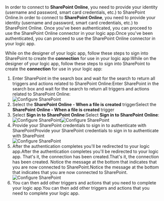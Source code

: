 

<span data-ttu-id="83835-101">In order to connect to **SharePoint Online**, you need to provide your identity (username and password, smart card credentials, etc.) to SharePoint Online.</span><span class="sxs-lookup"><span data-stu-id="83835-101">In order to connect to **SharePoint Online**, you need to provide your identity (username and password, smart card credentials, etc.) to SharePoint Online.</span></span> <span data-ttu-id="83835-102">Once you've been authenticated, you can proceed to use the SharePoint Online connector  in your logic app.</span><span class="sxs-lookup"><span data-stu-id="83835-102">Once you've been authenticated, you can proceed to use the SharePoint Online connector  in your logic app.</span></span> 

<span data-ttu-id="83835-103">While on the designer of your logic app, follow these steps to sign into SharePoint to create the **connection** for use in your logic app:</span><span class="sxs-lookup"><span data-stu-id="83835-103">While on the designer of your logic app, follow these steps to sign into SharePoint to create the **connection** for use in your logic app:</span></span>

1. <span data-ttu-id="83835-104">Enter SharePoint in the search box and wait for the search to return all triggers and actions related to SharePoint Online:</span><span class="sxs-lookup"><span data-stu-id="83835-104">Enter SharePoint in the search box and wait for the search to return all triggers and actions related to SharePoint Online:</span></span>   
   ![Configure SharePoint][1]  
2. <span data-ttu-id="83835-106">Select the **SharePoint Online - When a file is created** trigger</span><span class="sxs-lookup"><span data-stu-id="83835-106">Select the **SharePoint Online - When a file is created** trigger</span></span>  
3. <span data-ttu-id="83835-107">Select **Sign in to SharePoint Online**:</span><span class="sxs-lookup"><span data-stu-id="83835-107">Select **Sign in to SharePoint Online**:</span></span>   
   <span data-ttu-id="83835-108">![Configure SharePoint][2]</span><span class="sxs-lookup"><span data-stu-id="83835-108">![Configure SharePoint][2]</span></span>    
4. <span data-ttu-id="83835-109">Provide your SharePoint credentials to sign in to authenticate with SharePoint</span><span class="sxs-lookup"><span data-stu-id="83835-109">Provide your SharePoint credentials to sign in to authenticate with SharePoint</span></span>   
   ![Configure SharePoint][3]     
5. <span data-ttu-id="83835-111">After the authentication completes you'll be redirected to your logic app.</span><span class="sxs-lookup"><span data-stu-id="83835-111">After the authentication completes you'll be redirected to your logic app.</span></span> <span data-ttu-id="83835-112">That's it, the connection has been created.</span><span class="sxs-lookup"><span data-stu-id="83835-112">That's it, the connection has been created.</span></span> <span data-ttu-id="83835-113">Notice the message at the bottom that indicates that you are now connected to SharePoint.</span><span class="sxs-lookup"><span data-stu-id="83835-113">Notice the message at the bottom that indicates that you are now connected to SharePoint.</span></span>  
   ![Configure SharePoint][4]  
6. <span data-ttu-id="83835-115">You can then add other triggers and actions that you need to complete your logic app.</span><span class="sxs-lookup"><span data-stu-id="83835-115">You can then add other triggers and actions that you need to complete your logic app.</span></span>   

[1]: https://docstestmedia1.blob.core.windows.net/azure-media/includes/media/connectors-create-api-sharepointonline/connectionconfig1.png
[2]: https://docstestmedia1.blob.core.windows.net/azure-media/includes/media/connectors-create-api-sharepointonline/connectionconfig2.png 
[3]: https://docstestmedia1.blob.core.windows.net/azure-media/includes/media/connectors-create-api-sharepointonline/connectionconfig3.png
[4]: https://docstestmedia1.blob.core.windows.net/azure-media/includes/media/connectors-create-api-sharepointonline/connectionconfig4.png
[5]: ./media/connectors-create-api-sharepointonline/connectionconfig5.png





